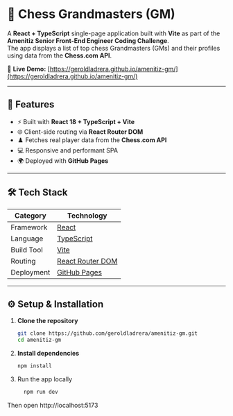 # 🧩 Chess Grandmasters (GM)

A **React + TypeScript** single-page application built with **Vite** as part of the **Amenitiz Senior Front-End Engineer Coding Challenge**.  
The app displays a list of top chess Grandmasters (GMs) and their profiles using data from the **Chess.com API**.

🔗 **Live Demo:** [https://geroldladrera.github.io/amenitiz-gm/](https://geroldladrera.github.io/amenitiz-gm/)

---

## 🚀 Features

- ⚡ Built with **React 18 + TypeScript + Vite**
- 🌐 Client-side routing via **React Router DOM**
- ♟️ Fetches real player data from the **Chess.com API**
- 💻 Responsive and performant SPA
- 🌍 Deployed with **GitHub Pages**

---

## 🛠️ Tech Stack

| Category | Technology |
|-----------|-------------|
| Framework | [React](https://reactjs.org/) |
| Language | [TypeScript](https://www.typescriptlang.org/) |
| Build Tool | [Vite](https://vitejs.dev/) |
| Routing | [React Router DOM](https://reactrouter.com/) |
| Deployment | [GitHub Pages](https://pages.github.com/) |

---

## ⚙️ Setup & Installation


1. **Clone the repository**

   ```bash
   git clone https://github.com/geroldladrera/amenitiz-gm.git
   cd amenitiz-gm

2. **Install dependencies**

   ```bash
   npm install

3. Run the app locally

   ```bash
     npm run dev

  Then open http://localhost:5173

   


   
